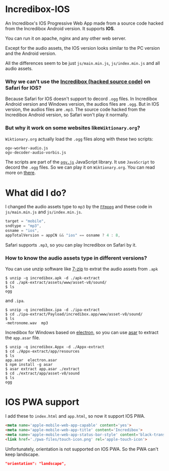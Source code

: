 # Incredibox-IOS
An Incredibox's IOS Progressive Web App made from a source code hacked from the Incredibox Android version. It supports **IOS**. 

You can run it on apache, nginx and any other web server. 

Except for the audio assets, the IOS version looks similar to the PC version and the Android version. 

All the differences seem to be just `js/main.min.js`, `js/index.min.js` and all audio assets. 

### Why we can't use the [Incredibox (hacked source code)](https://github.com/DarkReaper231/Incredibox) on Safari for IOS? 
Because Safari for IOS doesn't support to decord `.ogg` files. In Incredibox Android version and Windows version, the audios files are `.ogg`. But in IOS version, the audios files are `.mp3`. The source code hacked from the Incredibox Android version, so Safari won't play it normally. 

### But why it work on some websites like`Wiktionary.org`? 
`Wiktionary.org` actually load the `.ogg` files along with these two scripts: 
~~~
ogv-worker-audio.js
ogv-decoder-audio-vorbis.js
~~~
The scripts are part of the [`ogv.js`](https://github.com/brion/ogv.js/) JavaScript library. It use `JavaScript` to decord the `.ogg` files. So we can play it on `Wiktionary.org`. You can read more on [there](https://stackoverflow.com/questions/38581887/safari-doesnt-play-ogg-files-so-how-does-it-work-on-wiktionary-org). 

# What did I do? 
I changed the audio assets type to `mp3` by the [`FFmpeg`](https://github.com/FFmpeg/FFmpeg) and these code in `js/main.min.js` and `js/index.min.js`. 
~~~js
target = "mobile",
sndtype = "mp3",
osname = "ios",
appTotalVersion = appCN && "ios" == osname ? 4 : 8,
~~~
Safari supports `.mp3`, so you can play Incredibox on Safari by it. 
### How to know the audio assets type in different versions?
You can use unzip software like [7-zip](https://www.7-zip.org/) to extrat the audio assets from `.apk` 
~~~shell
$ unzip -q incredibox.apk -d ./apk-extract
$ cd ./apk-extract/assets/www/asset-v8/sound/
$ ls
ogg
~~~
and `.ipa`. 
~~~shell
$ unzip -q incredibox.ipa -d ./ipa-extract
$ cd ./ipa-extract/Payload/incredibox.app/www/asset-v8/sound/
$ ls
-metronome.wav  mp3 
~~~

Incredibox for Windows based on [electron](https://github.com/electron/electron), so you can use [asar](https://github.com/electron/asar) to extract the `app.asar` file.
~~~shell
$ unzip -q incredibox.Appx -d ./Appx-extract
$ cd ./Appx-extract/app/resources
$ ls
app.asar  electron.asar
$ npm install -g asar
$ asar extract app.asar ./extract
$ cd ./extract/app/asset-v8/sound
$ ls
ogg
~~~
# IOS PWA support
I add these to `index.html` and `app.html`, so now it support IOS PWA.
~~~html
<meta name='apple-mobile-web-app-capable' content='yes'>
<meta name='apple-mobile-web-app-title' content='Incredibox'>
<meta name='apple-mobile-web-app-status-bar-style' content='black-translucent'>
<link href='./pwa-files/touch-icon.png' rel='apple-touch-icon'>
~~~
Unfortunately, orientation is not supported on IOS PWA. So the PWA can't keep landscape.
~~~json
"orientation": "landscape",
~~~